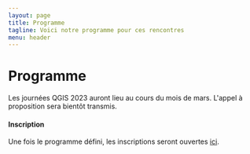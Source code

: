 ```yaml
---
layout: page
title: Programme
tagline: Voici notre programme pour ces rencontres
menu: header
---
```


# Programme

Les journées QGIS 2023 auront lieu au cours du mois de mars. L'appel à proposition sera bientôt transmis.

#### Inscription

Une fois le programme défini, les inscriptions seront ouvertes [ici](/z25_inscription.html).
